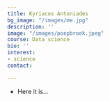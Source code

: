 ```yaml
---
title: Kyriacos Antoniades
bg_image: "/images/me.jpg"
description: ''
image: "/images/poepbroek.jpeg"
course: Data science
bio: ''
interest:
- science
contact: 

---
```

* Here it is...